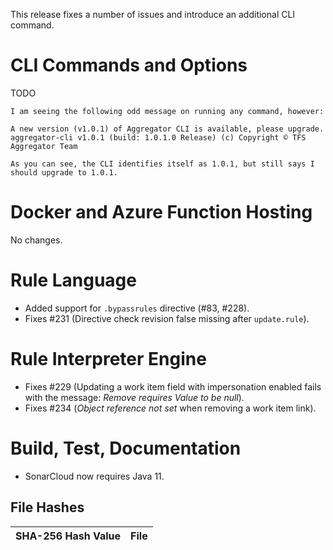 This release fixes a number of issues and introduce an additional CLI command.


CLI Commands and Options
========================
TODO 
```
I am seeing the following odd message on running any command, however:

A new version (v1.0.1) of Aggregator CLI is available, please upgrade.
aggregator-cli v1.0.1 (build: 1.0.1.0 Release) (c) Copyright © TFS Aggregator Team

As you can see, the CLI identifies itself as 1.0.1, but still says I should upgrade to 1.0.1.
```


Docker and Azure Function Hosting
========================
No changes.


Rule Language
========================
- Added support for `.bypassrules` directive (#83, #228).
- Fixes #231 (Directive check revision false missing after `update.rule`).


Rule Interpreter Engine
========================
- Fixes #229 (Updating a work item field with impersonation enabled fails with the message: _Remove requires Value to be null_).
- Fixes #234 (_Object reference not set_ when removing a work item link).


Build, Test, Documentation
========================
- SonarCloud now requires Java 11.


File Hashes
------------------------

SHA-256 Hash Value                                               |  File
-----------------------------------------------------------------|-------------------------------
